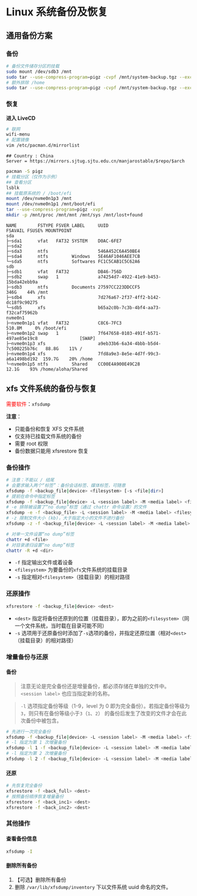 # Linux 系统备份及恢复

通用备份方案
--------------------------

### 备份

```bash
# 备份文件储存分区的挂载
sudo mount /dev/sdb3 /mnt
sudo tar --use-compress-program=pigz -cvpf /mnt/system-backup.tgz --exclude=/proc --exclude=/lost+found --exclude=/mnt --exclude=/sys --exclude=/run/media /
# 额外排除 /home
sudo tar --use-compress-program=pigz -cvpf /mnt/system-backup.tgz --exclude=/proc --exclude=/lost+found --exclude=/mnt --exclude=/sys --exclude=/run/media --exclude=/home /
```

### 恢复

**进入 LiveCD**
```bash
# 联网
wifi-menu
# 配置镜像
vim /etc/pacman.d/mirrorlist
```
```
## Country : China
Server = https://mirrors.sjtug.sjtu.edu.cn/manjarostable/$repo/$arch
```
```bash
pacman -S pigz
# 挂载分区（仅作为示例）
## 查看分区
lsblk
## 挂载原系统的 / /boot/efi
mount /dev/nvme0n1p3 /mnt
mount /dev/nvme0n1p1 /mnt/boot/efi
tar --use-compress-program=pigz -xvpf
mkdir -p /mnt/proc /mnt/mnt /mnt/sys /mnt/lost+found
```
```
NAME        FSTYPE FSVER LABEL     UUID                                 FSAVAIL FSUSE% MOUNTPOINT
sda
├─sda1      vfat   FAT32 SYSTEM    D0AC-6FE7
├─sda2
├─sda3      ntfs                   546A452C6A450BE4
├─sda4      ntfs         Windows   5E46AF1046AEE7CB
└─sda5      ntfs         Softwares FC1C5CAB1C5C62A6
sdb
├─sdb1      vfat   FAT32           DB46-756D
├─sdb2      swap   1               a74254d7-4922-41e9-b453-15bda42ebb9a
├─sdb3      ntfs         Documents 27597CC223DDCCF5                        346G    44% /mnt
├─sdb4      xfs                    7d276a67-2f37-4ff2-b142-dc18f9c90275
└─sdb5      xfs                    b65a2c0b-7c3b-4bf4-aa73-f32caf75962b
nvme0n1
├─nvme0n1p1 vfat   FAT32           C8C6-7FC3                             510.8M     0% /boot/efi
├─nvme0n1p2 swap   1               7f647658-0103-491f-b571-497ae85e19c8                [SWAP]
├─nvme0n1p3 xfs                    a9eb33b6-6a34-4bbb-b5d4-7c500225b76c   88.8G    11% /
├─nvme0n1p4 xfs                    7fd8a9e3-8e5e-4d7f-99c3-a6a1498bd192  159.7G    20% /home
└─nvme0n1p5 ntfs         Shared    CC00E4A900E49C28                       12.1G    93% /home/aloha/Shared
```

xfs 文件系统的备份与恢复
--------------------------

<font color='red'>需要软件</font>：`xfsdump`

**注意**：
- 只能备份和恢复 XFS 文件系统
- 仅支持已挂载文件系统的备份
- 需要 root 权限
- 备份数据只能用 xfsrestore 恢复

### 备份操作

```bash
# 注意：不能以 / 结尾
# 会要求输入两个“标签”：备份会话标签、媒体标签，可随意
xfsdump -f <backup_file|device> <filesystem> [-s <file|dir>]
# 提前在命令中指定标签
xfsdump -f <backup_file|device> -L <session label> -M <media label> <filesystem> [-s <file|dir>]
# -e 排除被设置了“no dump”标签（通过 chattr 命令设置）的文件
xfsdump -e -f <backup_file> -L <session label> -M <media label> <filesystem> [-s <file|dir>]
# -z 限制文件大小 (kb)，大于指定大小的文件不进行备份
xfsdump -z -f <backup_file|device> -L <session label> -M <media label> <filesystem> [-s <file|dir>]
```

```bash
# 对单一文件设置“no dump”标签
chattr +d <file>
# 对目录递归设置“no dump”标签
chattr -R +d <dir>
```

- `-f` 指定输出文件或着设备
- `<filesystem>` 为要备份的`xfs`文件系统的挂载目录
- `-s` 指定相对`<filesystem>`（挂载目录）的相对路径

### 还原操作

```bash
xfsrestore -f <backup_file|device> <dest>
```

- `<dest>` 指定将备份还原到的位置（挂载目录），即为之前的`<filesystem>`（同一个文件系统，当时载在目录可能不同）
- `-s` 选项用于还原备份时添加了`-s`选项的备份，并指定还原位置（相对`<dest>`（挂载目录）的相对路径）


### 增量备份与还原

#### 备份

> 注意无论是完全备份还是增量备份，都必须存储在单独的文件中。
> `<session label>` 也应当指定新的名称。

> `-l` 选项指定备份等级（1-9，level 为 0 即为完全备份）。若指定备份等级为`3`，则只有在备份等级小于`3`（`1`、`2`）
> 的备份后发生了改变的文件才会在此次备份中被包含。

```bash
# 先进行一次完全备份
xfsdump -f <backup_file|device> -L <session label> -M <media label> <filesystem> [-s <file|dir>]
# -l 指定为第 1 次增量备份
xfsdump -l 1 -f <backup_file|device> -L <session label> -M <media label> <filesystem> [-s <file|dir>]
# -l 指定为第 2 次增量备份
xfsdump -l 2 -f <backup_file|device> -L <session label> -M <media label> <filesystem> [-s <file|dir>]
```

#### 还原

```bash
# 先恢复完全备份
xfsrestore -f <back_full> <dest>
# 按照备份顺序恢复增量备份
xfsrestore -f <back_inc1> <dest>
xfsrestore -f <back_inc2> <dest>
```

### 其他操作

#### 查看备份信息

```bash
xfsdump -I
```

#### 删除所有备份

1. 【可选】删除所有备份
2. 删除 `/var/lib/xfsdump/inventory` 下以文件系统 uuid 命名的文件。

